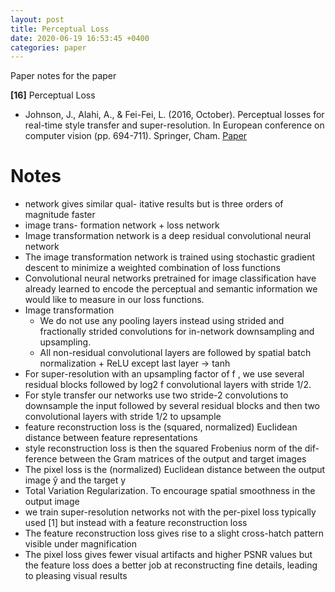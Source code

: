 ```yaml
---
layout: post
title: Perceptual Loss
date: 2020-06-19 16:53:45 +0400
categories: paper
---
```

Paper notes for the paper

**[16]** Perceptual Loss
- Johnson, J., Alahi, A., & Fei-Fei, L. (2016, October). Perceptual losses for real-time style transfer and super-resolution. In European conference on computer vision (pp. 694-711). Springer, Cham. [Paper](https://arxiv.org/pdf/1603.08155.pdf%7C)

# Notes
- network gives similar qual-
itative results but is three orders of magnitude faster
-  image trans-
formation network + loss network
- Image transformation network is a deep residual convolutional neural network
- The image transformation network is trained using stochastic gradient descent to minimize a weighted combination of loss functions
- Convolutional neural networks pretrained for image classification have already learned to encode the perceptual and semantic information we would like to measure in our loss functions.
- Image transformation
  - We do not use any pooling layers instead using strided and fractionally strided convolutions for in-network downsampling and upsampling.
  - All non-residual convolutional layers are followed by spatial batch normalization + ReLU except last layer -> tanh
-  For super-resolution with an upsampling factor of f , we use several residual blocks followed by log2 f convolutional layers with stride 1/2.
- For style transfer our networks use two stride-2 convolutions to downsample the input followed by several residual blocks and then two convolutional layers with stride 1/2 to upsample
- feature reconstruction loss is the (squared, normalized) Euclidean distance between feature representations
- style reconstruction loss is then the squared Frobenius norm of the dif- ference between the Gram matrices of the output and target images
-  The pixel loss is the (normalized) Euclidean distance between the output image ŷ and the target y
- Total Variation Regularization. To encourage spatial smoothness in the
output image
- we train super-resolution networks not with the per-pixel loss typically used [1] but instead with a feature reconstruction loss
- The feature reconstruction loss gives rise to a slight cross-hatch pattern visible under magnification
-  The pixel loss gives fewer visual artifacts and higher PSNR values but the feature loss does a better job at reconstructing fine details, leading to pleasing visual results
